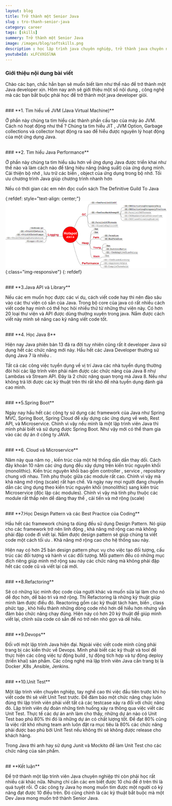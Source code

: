 ```yaml
---
layout: blog
title: Trở thành một Senior Java
slug : tro-thanh-senior-java
category: career
tags: [skills]
summery: Trở thành một Senior Java   
image: /images/blog/softskills.png
description : học lập trình java chuyên nghiệp, trở thành java chuyên nghiệp, các kỷ thuật cần cho một java
youtubeId: xLFCVXGSlNA
---
```


### **Giới thiệu nội dung bài viết**

Chào các bạn, chắc hẳn bạn sẽ muốn biết làm như thế nào để trở thành một Java developer xịn. Hôm nay anh sẽ giới thiệu một số nội dung , công nghệ mà các bạn bắt buộc phải học để trở thành một java developer giỏi.

<br>
### **1. Tìm hiểu về JVM (Java Virtual Machine)**

Ở phần này chúng ta tìm hiểu các thành phần cấu tạo của máy ảo JVM. Cách nó hoạt động như thế ? Chúng ta tìm hiểu JIT , JVM Option, Garbage collections và collector hoạt động ra sao để hiểu được nguyên lý hoạt động của một ứng dụng Java.

<br>
### **2. Tìm hiểu Java Performance**

Ở phần này chúng ta tìm hiểu sâu hơn về ứng dụng Java được triển khai như thế nào và làm cách nào để tăng hiệu năng (năng suất) của ứng dụng mình. Cải thiện bộ nhớ , lưu trữ các biến , object của ứng dụng trong bộ nhớ. Tối ưu chương trình Java giúp chương trình nhanh hơn

Nếu có thời gian các em nên đọc cuốn sách The Definitive Guild To Java

{:refdef: style="text-align: center;"}
![memory](/images/post/softskills/hotspot.png){:class="img-responsive"}
{: refdef}

<br>
### **3.Java API và Library**

Nếu các em muốn học được các ví dụ, cách viết code hay thì nên đào sâu vào các thư viện có sẳn của Java. Trong bộ core của java có rất nhiều cách viết code hay mình có thể học hỏi nhiều thứ từ những thư viện này. Có hơn 20 loại thư viện và API được dùng thường xuyên trong java. Nắm được cách viết này mình sẽ nâng cao kỷ năng viết code tốt.

<br>
### **4. Học Java 8**

Hiện nay Java phiên bản 13 đã ra đời tuy nhiên cũng rất ít developer Java sử dụng hết các chức năng mới này. Hầu hết các Java Developer thường sử dụng Java 7 là nhiều .

Tất cả các công việc tuyển dụng về vị trí Java các nhà tuyển dụng thường đòi hỏi các lập trình viên phải nắm được các chức năng của Java 8 như Lambdas và Stream API. Đây là 2 chức năng quan trọng mà Java 8. Nếu như không trả lời được các kỷ thuật trên thì rất khó để nhà tuyển dụng đánh giá cao mình.

<br>
### **5.Spring Boot**

Ngày nay hầu hết các công ty sử dụng các framework của Java như Spring MVC, Spring Boot, Spring Cloud để xây dựng các ứng dụng về web, Rest API, và Microservice. Chính vì vậy nếu mình là một lập trình viên Java thì mình phải biết và sử dụng được Spring Boot. Như vậy mới có thể tham gia vào các dự án ở công ty JAVA.

<br>
### **6. Cloud và Microservice**

Năm này qua năm nọ , kiến trúc của một hệ thống dần dần thay dổi. Cách đây khoản 10 năm các ứng dụng đều xây dựng trên kiến trúc nguyên khối (monolithic). Kiến trúc nguyên khối bao gồm controller , service , repository chung với nhau. Tính phụ thuộc giữa các module rất cao. Chính vì vậy mà khả năng mở rộng (scale) rất hạn chế. Và ngày nay mọi người đang chuyển dần các ứng dụng theo kiến trúc nguyên khối (monolithic) sang kiến trúc Microservice (độc lập các modules). Chính vì vậy mà tính phụ thuộc các module rất thấp nên dể dàng thay thế , cải tiến và mở rộng (scale)

<br>
### **7.Học Design Pattern và các Best Practice của Coding**

Hầu hết các framework chúng ta dùng đều sử dụng Design Pattern. Nó giúp cho các framework trở nên linh động , khả năng mở rộng cao mà không phải đập code đi viết lại. Nắm được design pattern sẽ giúp chúng ta viết code một cách tối ưu . Khả năng mở rộng cao cho hệ thống sau này.

Hiện nay có hơn 25 bản design pattern phục vụ cho việc tạo đối tượng, cấu trúc các đối tượng và hành vi các đối tượng. Mỗi pattern đều có những mục đích riêng giúp mình mở rộng sau này các chức năng mà không phải đập hết các code cũ và viết lại cái mới.

<br>
### **8.Refactoring**

Sẽ có những lúc mình đọc code của người khác và muốn sửa lại làm cho nó dể đọc hơn, dể bảo trì và mở rộng. Thì Refactoring là những kỷ thuật giúp mình làm được điều đó. Reactoring gồm các kỷ thuật tách hàm, biến , class phức tạp , khó hiểu thành những dòng code nhỏ hơn dể hiểu hơn nhưng vẫn đảm bảo chức năng chạy đúng. Hiện này có hơn 20 kỷ thuật để giúp mình viết lại, chỉnh sửa code có sẳn để nó trở nên nhỏ gọn và dể hiểu.

<br>
### **9.Devops**

Đối với một lập trình Java hiện đại. Ngoài việc viết code mình cũng phải trang bị các kiến thức về Devops. Mình phải biết các kỷ thuật và tool để thực hiện các công việc tự động build , tự động tích hợp và tự động deploy (triển khai) sản phẩm. Các công nghệ mà lập trình viên Java cần trang bị  là Docker ,K8s ,Ansible, Jenkins.

<br>
### **10.Unit Test**

Một lập trình viên chuyên nghiệp, tay nghề cao thì việc đầu tiên trước khi họ viết code thì sẽ viết Unit Test trước. Để đảm bảo một chức năng chạy luôn đúng thì lập trình viên phải viết tất cả các testcase xảy ra đối với chức năng đó. Lập trình viên dự đoán những tình huống xảy ra thông qua việc viết các Unit Test. Thực tế các dự án anh làm cho thấy, những dự án nào có Unit Test bao phủ 80% thì đó là những dự án có chất lượng tốt. Để đạt 80% cũng là việc rất khó nhưng team anh luôn đặt ra mục tiêu là 80% các chức năng phải được bao phủ bởi Unit Test nếu không thì sẽ không được release cho khách hàng.

Trong Java thì anh hay sử dụng Junit và Mockito để làm Unit Test cho các chức năng của sản phẩm.

<br>
## **Kết luận**

Để trở thành một lập trình viên Java chuyên nghiệp thì còn phải học rất nhiều cái  khác nữa. Nhưng chỉ cần các em biết được 10 chủ đề ở trên thì là quá tuyệt rồi. Ở các công ty Java họ mong muốn tìm được một người có kỷ năng đạt được 10 điều trên. Đó cũng chính là các kỷ thuật bắt buộc mà một Dev Java mong muốn trở thành Senior Java.
